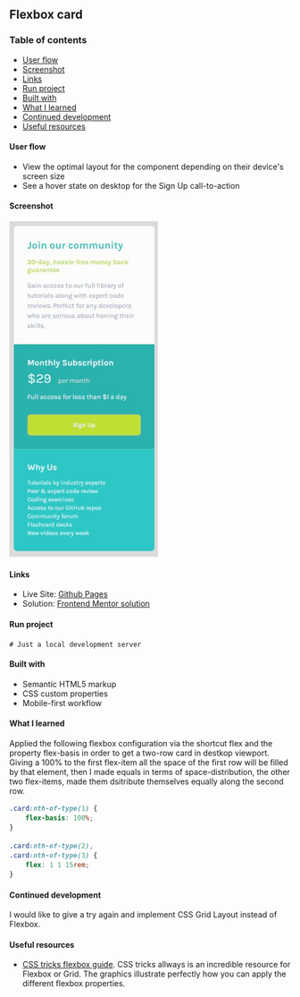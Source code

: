 ## Flexbox card

### Table of contents
- [User flow](#user-flow)
- [Screenshot](#screenshot)
- [Links](#links)
- [Run project](#run-project)
- [Built with](#built-with)
- [What I learned](#what-i-learned)
- [Continued development](#continued-development)
- [Useful resources](#useful-resources)

#### User flow
- View the optimal layout for the component depending on their device's screen size
- See a hover state on desktop for the Sign Up call-to-action

#### Screenshot
![Mobile preview](./designs/mobileView.JPG)

#### Links
- Live Site: [Github Pages](https://alexcumplido.github.io/frontend-mentor/card-component)
- Solution: [Frontend Mentor solution](https://www.frontendmentor.io/solutions/responsive-flexbox-without-media-HJ9NGJYf9)

#### Run project
```
# Just a local development server
```

#### Built with
- Semantic HTML5 markup
- CSS custom properties
- Mobile-first workflow

#### What I learned
Applied the following flexbox configuration via the shortcut flex and the property flex-basis in order to get a two-row card in destkop viewport. Giving a 100% to the first flex-item all the space of the first row will be filled by that element, then I made equals in terms of space-distribution, the other two flex-items, made them dsitribute themselves equally along the second row.

```css
.card:nth-of-type(1) {
    flex-basis: 100%;
}

.card:nth-of-type(2),
.card:nth-of-type(3) {
    flex: 1 1 15rem;
}
```

#### Continued development
I would like to give a try again and implement CSS Grid Layout instead of Flexbox. 

#### Useful resources
- [CSS tricks flexbox guide](https://css-tricks.com/snippets/css/a-guide-to-flexbox/). CSS tricks allways is an incredible resource for Flexbox or Grid. The graphics illustrate perfectly how you can apply the different flexbox properties.